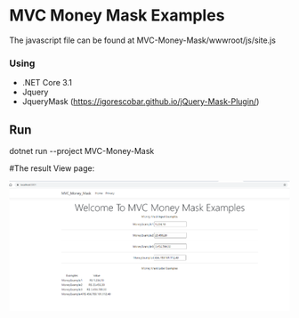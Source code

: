 # MVC Money Mask Examples

The javascript file can be found at MVC-Money-Mask/wwwroot/js/site.js

### Using
 - .NET Core 3.1
 - Jquery
 - JqueryMask (https://igorescobar.github.io/jQuery-Mask-Plugin/)

## Run

dotnet run --project MVC-Money-Mask

#The result View page:

<img width="959" alt="Example" src="https://raw.githubusercontent.com/taciolitke/MVC-Money-Mask/master/MVC-Money-Mask/wwwroot/img/result.png">
